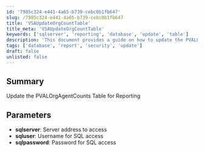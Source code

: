```yaml
---
id: '7985c324-e441-4a65-b739-cebc0b1fb647'
slug: /7985c324-e441-4a65-b739-cebc0b1fb647
title: 'VSAUpdateOrgCountTable'
title_meta: 'VSAUpdateOrgCountTable'
keywords: ['sqlserver', 'reporting', 'database', 'update', 'table']
description: 'This document provides a guide on how to update the PVALOrgAgentCounts table for reporting purposes. It includes parameters such as server address, username, and password required for SQL access.'
tags: ['database', 'report', 'security', 'update']
draft: false
unlisted: false
---
```


## Summary

Update the PVALOrgAgentCounts Table for Reporting

## Parameters

- **sqlserver**: Server address to access  
- **sqluser**: Username for SQL access  
- **sqlpassword**: Password for SQL access  


